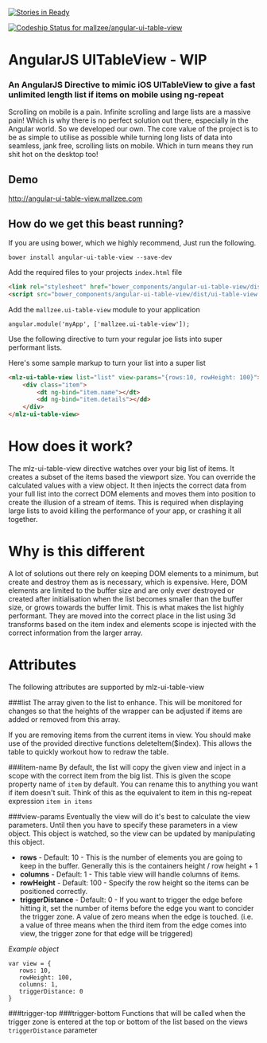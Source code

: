 [![Stories in Ready](https://badge.waffle.io/mallzee/angular-ui-table-view.png?label=ready&title=Ready)](https://waffle.io/mallzee/angular-ui-table-view)

[ ![Codeship Status for mallzee/angular-ui-table-view](https://www.codeship.io/projects/6e488550-7091-0131-b629-6a793a0a9a66/status?branch=master)](https://www.codeship.io/projects/13414)

# AngularJS UITableView - WIP

### An AngularJS Directive to mimic iOS UITableView to give a fast unlimited length list if items on mobile using ng-repeat

Scrolling on mobile is a pain. Infinite scrolling and large lists are a massive pain! Which is why there is no perfect solution out there, especially in the Angular world. So we developed our own. The core value of the project is to be as simple to utilise as possible while turning long lists of data into seamless, jank free, scrolling lists on mobile. Which in turn means they run shit hot on the desktop too!

## Demo
http://angular-ui-table-view.mallzee.com

## How do we get this beast running?

If you are using bower, which we highly recommend, Just run the following.

	bower install angular-ui-table-view --save-dev
	
Add the required files to your projects `index.html` file

```HTML
<link rel="stylesheet" href="bower_components/angular-ui-table-view/dist/ui-table-view.css" />
<script src="bower_components/angular-ui-table-view/dist/ui-table-view.js"></script>
```

Add the `mallzee.ui-table-view` module to your application

    angular.module('myApp', ['mallzee.ui-table-view']);
    
Use the following directive to turn your regular joe lists into super performant lists.

Here's some sample markup to turn your list into a super list
```HTML
<mlz-ui-table-view list="list" view-params="{rows:10, rowHeight: 100}">
    <div class="item">
        <dt ng-bind="item.name"></dt>
        <dd ng-bind="item.details"></dd>
    </div>
</mlz-ui-table-view>
```

# How does it work?

The mlz-ui-table-view directive watches over your big list of items. It creates a subset of the items based the viewport size. You can override the calculated values with a view object. It then injects the correct data from your full list into the correct DOM elements and moves them into position to create the illusion of a stream of items. This is required when displaying large lists to avoid killing the performance of your app, or crashing it all together.
  
# Why is this different

A lot of solutions out there rely on keeping DOM elements to a minimum, but create and destroy them as is necessary, which is expensive. Here, DOM elements are limited to the buffer size and are only ever destroyed or created after initialisation when the list becomes smaller than the buffer size, or grows towards the buffer limit. This is what makes the list highly performant. They are moved into the correct place in the list using 3d transforms based on the item index and elements scope is injected with the correct information from the larger array.

# Attributes

The following attributes are supported by mlz-ui-table-view

###list
The array given to the list to enhance. This will be monitored for changes so that the heights of the wrapper can be adjusted if items are added or removed from this array. 

If you are removing items from the current items in view. You should make use of the provided directive functions deleteItem($index). This allows the table to quickly workout how to redraw the table.

###item-name
By default, the list will copy the given view and inject in a scope with the correct item from the big list. This is given the scope property name of `item` by default. You can rename this to anything you want if item doesn't suit. Think of this as the equivalent to item in this ng-repeat expression `item in items`

###view-params
Eventually the view will do it's best to calculate the view parameters. Until then you have to specify these parameters in a view object. This object is watched, so the view can be updated by manipulating this object.

 * **rows** - Default: 10 - This is the number of elements you are going to keep in the buffer. Generally this is the containers height / row height + 1
 * **columns** - Default: 1 - This table view will handle columns of items.
 * **rowHeight** - Default: 100 - Specify the row height so the items can be positioned correctly.
 * **triggerDistance** - Default: 0 - If you want to trigger the edge before hitting it, set the number of items before the edge you want to concider the trigger zone. A value of zero means when the edge is touched. (i.e. a value of three means when the third item from the edge comes into view, the trigger zone for that edge will be triggered)

*Example object*

```
var view = {
   rows: 10,
   rowHeight: 100,
   columns: 1,
   triggerDistance: 0
}
```

###trigger-top
###trigger-bottom
Functions that will be called when the trigger zone is entered at the top or bottom of the list based on the views `triggerDistance` parameter



